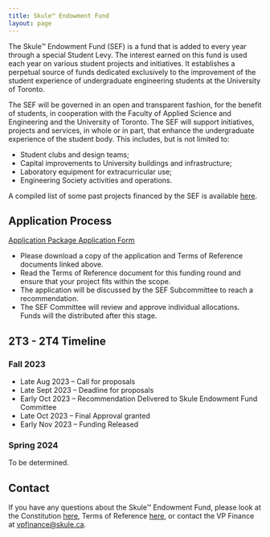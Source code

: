 ```yaml
---
title: Skule™ Endowment Fund
layout: page
---
```


The Skule™ Endowment Fund (SEF) is a fund that is added to every year through a special Student Levy. The interest earned on this fund is used each year on various student projects and initiatives. It establishes a perpetual source of funds dedicated exclusively to the improvement of the student experience of undergraduate engineering students at the University of Toronto.

The SEF will be governed in an open and transparent fashion, for the benefit of students, in cooperation with the Faculty of Applied Science and Engineering and the University of Toronto. The SEF will support initiatives, projects and services, in whole or in part, that enhance the undergraduate experience of the student body. This includes, but is not limited to:
- Student clubs and design teams;
- Capital improvements to University buildings and infrastructure;
- Laboratory equipment for extracurricular use;
- Engineering Society activities and operations.

A compiled list of some past projects financed by the SEF is available [here](https://drive.google.com/drive/u/2/folders/1d_L69qd6ONqqOa3IboxEnPpZVMcuQzif).

## Application Process

<a class="button is-primary" href="/finances/applications/Special-Projects-Application-2T3-2T4.xlsx"> Application Package </a> 
<a class="button is-primary" href="https://docs.google.com/forms/d/e/1FAIpQLSdUJZRCMAJYkaggm6fWwp9AF_kf0wpAtUrmrgarDZcRopo06g/viewform?pli=1&pli=1"> Application Form </a> 

- Please download a copy of the application and Terms of Reference documents linked above. 
- Read the Terms of Reference document for this funding round and ensure that your project fits within the scope. 
- The application will be discussed by the SEF Subcommittee to reach a recommendation.
- The SEF Committee will review and approve individual allocations. Funds will the distributed after this stage. 

## 2T3 - 2T4 Timeline 

### Fall 2023

- Late Aug 2023 – Call for proposals
- Late Sept 2023 – Deadline for proposals
- Early Oct 2023 – Recommendation Delivered to Skule Endowment Fund Committee
- Late Oct 2023 – Final Approval granted
- Early Nov 2023 – Funding Released

### Spring 2024

To be determined.

## Contact

If you have any questions about the Skule™ Endowment Fund, please look at the Constitution [here](/finances/applications/SEF_Constitution.pdf), Terms of Reference [here](/finances/applications/SEF_Terms_of_Reference.pdf), or contact the VP Finance at [vpfinance@skule.ca](mailto:vpfinance@skule.ca).
